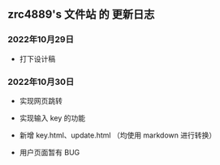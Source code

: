 ## zrc4889's 文件站 的 更新日志

### 2022年10月29日

- 打下设计稿

### 2022年10月30日

- 实现网页跳转

- 实现输入 key 的功能

- 新增 key.html、update.html （均使用 markdown 进行转换）

- 用户页面暂有 BUG